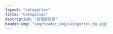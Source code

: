 ```yaml
---
layout: "categories"
title: "Categories"
description: "这里是目录"
header-img: "img/header_img/categories_bg.jpg"
---
```

